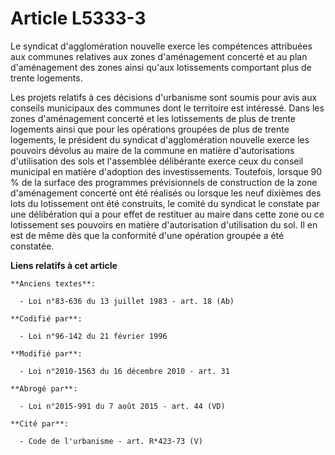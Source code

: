 # Article L5333-3

Le syndicat d'agglomération nouvelle exerce les compétences attribuées aux communes relatives aux zones d'aménagement
concerté et au plan d'aménagement des zones ainsi qu'aux lotissements comportant plus de trente logements.

Les projets relatifs à ces décisions d'urbanisme sont soumis pour avis aux conseils municipaux des communes dont le
territoire est intéressé. Dans les zones d'aménagement concerté et les lotissements de plus de trente logements ainsi que
pour les opérations groupées de plus de trente logements, le président du syndicat d'agglomération nouvelle exerce les
pouvoirs dévolus au maire de la commune en matière d'autorisations d'utilisation des sols et l'assemblée délibérante exerce
ceux du conseil municipal en matière d'adoption des investissements. Toutefois, lorsque 90 % de la surface des programmes
prévisionnels de construction de la zone d'aménagement concerté ont été réalisés ou lorsque les neuf dixièmes des lots du
lotissement ont été construits, le comité du syndicat le constate par une délibération qui a pour effet de restituer au maire
dans cette zone ou ce lotissement ses pouvoirs en matière d'autorisation d'utilisation du sol. Il en est de même dès que la
conformité d'une opération groupée a été constatée.

**Liens relatifs à cet article**

	**Anciens textes**:

	  - Loi n°83-636 du 13 juillet 1983 - art. 18 (Ab)

	**Codifié par**:

	  - Loi n°96-142 du 21 février 1996

	**Modifié par**:

	  - Loi n°2010-1563 du 16 décembre 2010 - art. 31

	**Abrogé par**:

	  - Loi n°2015-991 du 7 août 2015 - art. 44 (VD)

	**Cité par**:

	  - Code de l'urbanisme - art. R*423-73 (V)
